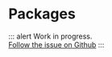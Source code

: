 # Packages

<p>

::: alert Work in progress.  
[Follow the issue on Github](https://github.com/vue-a11y/vue-a11y.com/issues/9)
:::

</p>